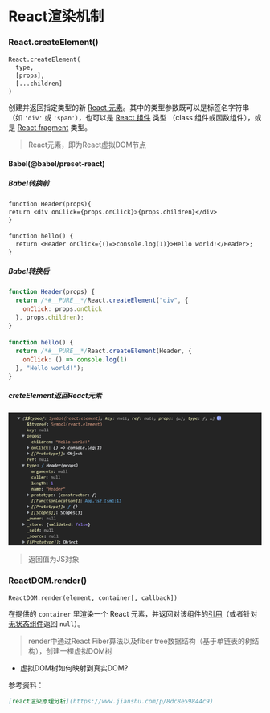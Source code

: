 # React渲染机制



### React.createElement()

```react
React.createElement(
  type,
  [props],
  [...children]
)
```

创建并返回指定类型的新 [React 元素](https://zh-hans.reactjs.org/docs/rendering-elements.html)。其中的类型参数既可以是标签名字符串（如 `'div'` 或 `'span'`），也可以是 [React 组件](https://zh-hans.reactjs.org/docs/components-and-props.html) 类型 （class 组件或函数组件），或是 [React fragment](https://zh-hans.reactjs.org/docs/react-api.html?#reactfragment) 类型。

> React元素，即为React虚拟DOM节点

#### Babel(@babel/preset-react)

##### Babel转换前

```react
function Header(props){
return <div onClick={props.onClick}>{props.children}</div>
}

function hello() {
  return <Header onClick={()=>console.log(1)}>Hello world!</Header>;
}
```

##### Babel转换后

```javascript
function Header(props) {
  return /*#__PURE__*/React.createElement("div", {
    onClick: props.onClick
  }, props.children);
}

function hello() {
  return /*#__PURE__*/React.createElement(Header, {
    onClick: () => console.log(1)
  }, "Hello world!");
}
```

##### creteElement返回React元素



![image-20210908231454865](../public/image-20210908231454865.png)



> 返回值为JS对象



### ReactDOM.render()

```react
ReactDOM.render(element, container[, callback])
```

在提供的 `container` 里渲染一个 React 元素，并返回对该组件的[引用](https://zh-hans.reactjs.org/docs/more-about-refs.html)（或者针对[无状态组件](https://zh-hans.reactjs.org/docs/components-and-props.html#function-and-class-components)返回 `null`）。

> render中通过React Fiber算法以及fiber tree数据结构（基于单链表的树结构），创建一棵虚拟DOM树

- 虚拟DOM树如何映射到真实DOM?



参考资料：

```markdown
[react渲染原理分析](https://www.jianshu.com/p/8dc8e59844c9)
```

